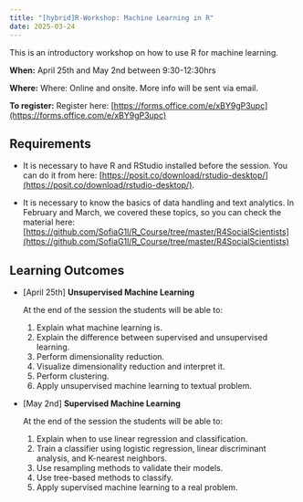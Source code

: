 ```yaml
---
title: "[hybrid]R-Workshop: Machine Learning in R"
date: 2025-03-24
---
```


This is an introductory workshop on how to use R for machine learning.


**When:** April 25th and May 2nd between 9:30-12:30hrs

**Where:** Where: Online and onsite. More info will be sent via email.

**To register:** Register here: [https://forms.office.com/e/xBY9gP3upc](https://forms.office.com/e/xBY9gP3upc)

## Requirements

* It is necessary to have R and RStudio installed before the session. You can do it from here: [https://posit.co/download/rstudio-desktop/](https://posit.co/download/rstudio-desktop/).

* It is necessary to know the basics of data handling and text analytics. In February and March, we covered these topics, so you can check the material here: [https://github.com/SofiaG1l/R_Course/tree/master/R4SocialScientists](https://github.com/SofiaG1l/R_Course/tree/master/R4SocialScientists)

## Learning Outcomes

* [April 25th] **Unsupervised Machine Learning**

  At the end of the session the students will be able to:
  1.	Explain what machine learning is.
  2.	Explain the difference between supervised and unsupervised learning.
  3.	Perform dimensionality reduction.
  4.	Visualize dimensionality reduction and interpret it.
  5.	Perform clustering.
  6.	Apply unsupervised machine learning to textual problem.


* [May 2nd] **Supervised Machine Learning**

  At the end of the session the students will be able to:
  1.	Explain when to use linear regression and classification.
  2.	Train a classifier using logistic regression, linear discriminant analysis, and K-nearest neighbors.
  3.	Use resampling methods to validate their models.
  4.	Use tree-based methods to classify.
  5.	Apply supervised machine learning to a real problem.


